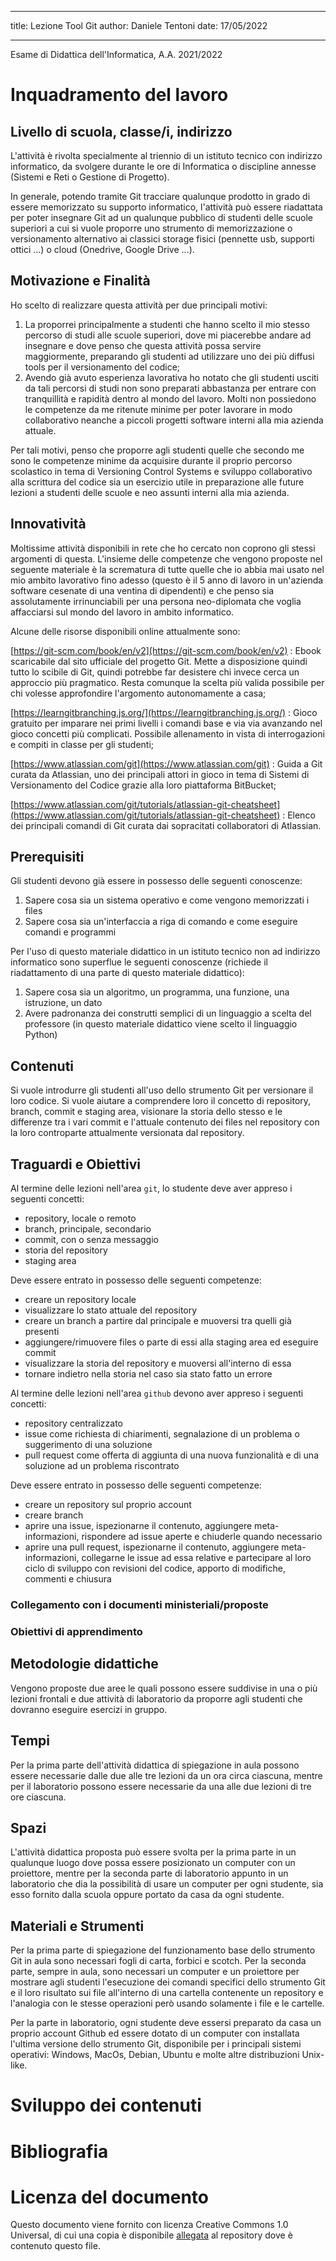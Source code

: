 <!--
SPDX-FileCopyrightText: 2022 Michael Lodi <michael.lodi@unibo.it>

SPDX-License-Identifier: CC0-1.0
-->

---

title: Lezione Tool Git
author: Daniele Tentoni
date: 17/05/2022

---

Esame di Didattica dell'Informatica, A.A. 2021/2022

<!--
# Changelog (se necessario)

Se questa relazione è stata già consegnata in precedenza, indicare qui

* i cambiamenti più sificativi
* dove trovare un eventuale diff (se ritenuto necessario)
* risposte a eventuali domande/commenti fatti dai docenti sulle versioni precedenti
-->

# Inquadramento del lavoro

## Livello di scuola, classe/i, indirizzo

<!--
A chi è rivolta questa attività?

In quale specifica disciplina scolastica (o le discipline, ovviamente
l'informatica deve essere la disciplina prevalente) si colloca
l'attività?

- Per la scuola dell'infanzia / primaria / scuole \"medie\" si può fare riferimento a una delle discipline nelle Indicazioni Nazionali, nei Nuovi Scenari, e/o alla disciplina Informatica dalla Proposta CINI
- Per le scuole secondarie di secondo grado (superiori), fare riferimento ai documenti ministeriali e/o alla Proposta CINI.

Può essere---adattata---rivolta a studenti di diverse età e indirizzi?
-->

<!-- TODO: Controllare i documenti ministeriali e/o alla Proposta CINI -->

L'attività è rivolta specialmente al triennio di un istituto tecnico con indirizzo informatico, da svolgere durante le ore di Informatica o discipline annesse (Sistemi e Reti o Gestione di Progetto).

In generale, potendo tramite Git tracciare qualunque prodotto in grado di essere memorizzato su supporto informatico, l'attività può essere riadattata per poter insegnare Git ad un qualunque pubblico di studenti delle scuole superiori a cui si vuole proporre uno strumento di memorizzazione o versionamento alternativo ai classici storage fisici (pennette usb, supporti ottici ...) o cloud (Onedrive, Google Drive ...).

## Motivazione e Finalità

<!--
Perché avete scelto di realizzare questa specifica attività

Una sua brevissima descrizione generale
-->

Ho scelto di realizzare questa attività per due principali motivi:

1. La proporrei principalmente a studenti che hanno scelto il mio stesso percorso di studi alle scuole superiori, dove mi piacerebbe andare ad insegnare e dove penso che questa attività possa servire maggiormente, preparando gli studenti ad utilizzare uno dei più diffusi tools per il versionamento del codice;
2. Avendo già avuto esperienza lavorativa ho notato che gli studenti usciti da tali percorsi di studi non sono preparati abbastanza per entrare con tranquillità e rapidità dentro al mondo del lavoro. Molti non possiedono le competenze da me ritenute minime per poter lavorare in modo collaborativo neanche a piccoli progetti software interni alla mia azienda attuale.

Per tali motivi, penso che proporre agli studenti quelle che secondo me sono le competenze minime da acquisire durante il proprio percorso scolastico in tema di Versioning Control Systems e sviluppo collaborativo alla scrittura del codice sia un esercizio utile in preparazione alle future lezioni a studenti delle scuole e neo assunti interni alla mia azienda.

## Innovatività

<!--
Perché questa proposta è innovativa? Cosa è già presente su questo tema nella ricerca in Didattica dell'Informatica o nelle risorse disponibili online?
-->

Moltissime attività disponibili in rete che ho cercato non coprono gli stessi argomenti di questa. L'insieme delle competenze che vengono proposte nel seguente materiale è la scrematura di tutte quelle che io abbia mai usato nel mio ambito lavorativo fino adesso (questo è il 5 anno di lavoro in un'azienda software cesenate di una ventina di dipendenti) e che penso sia assolutamente irrinunciabili per una persona neo-diplomata che voglia affacciarsi sul mondo del lavoro in ambito informatico.

Alcune delle risorse disponibili online attualmente sono:

[https://git-scm.com/book/en/v2](https://git-scm.com/book/en/v2)
: Ebook scaricabile dal sito ufficiale del progetto Git. Mette a disposizione quindi tutto lo scibile di Git, quindi potrebbe far desistere chi invece cerca un approccio più pragmatico. Resta comunque la scelta più valida possibile per chi volesse approfondire l'argomento autonomamente a casa;

[https://learngitbranching.js.org/](https://learngitbranching.js.org/)
: Gioco gratuito per imparare nei primi livelli i comandi base e via via avanzando nel gioco concetti più complicati. Possibile allenamento in vista di interrogazioni e compiti in classe per gli studenti;

[https://www.atlassian.com/git](https://www.atlassian.com/git)
: Guida a Git curata da Atlassian, uno dei principali attori in gioco in tema di Sistemi di Versionamento del Codice grazie alla loro piattaforma BitBucket;

[https://www.atlassian.com/git/tutorials/atlassian-git-cheatsheet](https://www.atlassian.com/git/tutorials/atlassian-git-cheatsheet)
: Elenco dei principali comandi di Git curata dai sopracitati collaboratori di Atlassian.

## Prerequisiti

<!--
Elencare i contenuti che si suppone siano già stati svolti e appresi dagli studenti
-->

Gli studenti devono già essere in possesso delle seguenti conoscenze:

1. Sapere cosa sia un sistema operativo e come vengono memorizzati i files
2. Sapere cosa sia un'interfaccia a riga di comando e come eseguire comandi e programmi

Per l'uso di questo materiale didattico in un istituto tecnico non ad indirizzo informatico sono superflue le seguenti conoscenze (richiede il riadattamento di una parte di questo materiale didattico):

1. Sapere cosa sia un algoritmo, un programma, una funzione, una istruzione, un dato
2. Avere padronanza dei construtti semplici di un linguaggio a scelta del professore (in questo materiale didattico viene scelto il linguaggio Python)

## Contenuti

<!--
Spiegare brevemente i contenuti. Se si tratta di contenuti banalmente chiari per un informatico, elencarli semplicemente. Se ci sono contenuti particolari o specifici illustrarli brevemente.
-->

Si vuole introdurre gli studenti all'uso dello strumento Git per versionare il loro codice. Si vuole aiutare a comprendere loro il concetto di repository, branch, commit e staging area, visionare la storia dello stesso e le differenze tra i vari commit e l'attuale contenuto dei files nel repository con la loro controparte attualmente versionata dal repository.

## Traguardi e Obiettivi

<!--
Quali traguardi e obiettivi di apprendimento si vuole raggiungere con le attività proposte?
-->

Al termine delle lezioni nell'area `git`, lo studente deve aver appreso i seguenti concetti:

- repository, locale o remoto
- branch, principale, secondario
- commit, con o senza messaggio
- storia del repository
- staging area

Deve essere entrato in possesso delle seguenti competenze:

- creare un repository locale
- visualizzare lo stato attuale del repository
- creare un branch a partire dal principale e muoversi tra quelli già presenti
- aggiungere/rimuovere files o parte di essi alla staging area ed eseguire commit
- visualizzare la storia del repository e muoversi all'interno di essa
- tornare indietro nella storia nel caso sia stato fatto un errore

Al termine delle lezioni nell'area `github` devono aver appreso i seguenti concetti:

- repository centralizzato
- issue come richiesta di chiarimenti, segnalazione di un problema o suggerimento di una soluzione
- pull request come offerta di aggiunta di una nuova funzionalità e di una soluzione ad un problema riscontrato

Deve essere entrato in possesso delle seguenti competenze:

- creare un repository sul proprio account
- creare branch
- aprire una issue, ispezionarne il contenuto, aggiungere meta-informazioni, rispondere ad issue aperte e chiuderle quando necessario
- aprire una pull request, ispezionarne il contenuto, aggiungere meta-informazioni, collegarne le issue ad essa relative e partecipare al loro ciclo di sviluppo con revisioni del codice, apporto di modifiche, commenti e chiusura

### Collegamento con i documenti ministeriali/proposte

<!--
Indicare quali traguardi/obiettivi presenti nei documenti rilevanti vengono
raggiunti (es. Indicazioni nazionali per il primo ciclo, Nuovi scenari,
Proposta CINI numerata, Indicazioni nazionali / linee guida per scuola
secondaria di secondo grado).
-->

### Obiettivi di apprendimento

<!--
E' obbligatorio scrivere gli obiettivi di apprendimento specifici basandosi su una tassonomia (es. Bloom rivisitata, Guerra-Frabboni-Arrigo, SOLO...)

E' possibile (ma non obbligatorio) organizzarli in termini di
* traguardi di competenze
* obiettivi di conoscenze e abilità
-->

## Metodologie didattiche

<!--
Elencare brevemente quali metodologie didattiche si utilizzano.

Da quelle più classiche (es. lezione frontale, dialogata... uno schema [qui](https://www.leonardope.it/pvw/app/default/pvw_img.php?sede_codice=PELS0001&doc=2130858)) a quelle più moderne (unplugged, cooperative learning, pair programming, flipped classroom) discusse o viste a lezione.

Massima libertà di introdurre altre metodologie non spiegate a lezione (es. EAS) con i dovuti riferimenti.

Se si parla di didattica della programmazione, fare anche riferimento ai relativi concetti (macchina concettuale, misconcezioni, visualizzazione, program comprehension) spiegati a lezione.
-->

Vengono proposte due aree le quali possono essere suddivise in una o più lezioni frontali e due attività di laboratorio da proporre agli studenti che dovranno eseguire esercizi in gruppo.

## Tempi

<!--
Un'idea generale e indicativa dei tempi richiesti
-->

Per la prima parte dell'attività didattica di spiegazione in aula possono essere necessarie dalle due alle tre lezioni da un ora circa ciascuna, mentre per il laboratorio possono essere necessarie da una alle due lezioni di tre ore ciascuna.

## Spazi

<!--
Classe, laboratorio, cortile...
-->

L'attività didattica proposta può essere svolta per la prima parte in un qualunque luogo dove possa essere posizionato un computer con un proiettore, mentre per la seconda parte di laboratorio appunto in un laboratorio che dia la possibilità di usare un computer per ogni studente, sia esso fornito dalla scuola oppure portato da casa da ogni studente.

## Materiali e Strumenti

<!--
Quali materiali e strumenti (hardware e software, di ogni tipo, non solo informatico) sono necessari?
-->

Per la prima parte di spiegazione del funzionamento base dello strumento Git in aula sono necessari fogli di carta, forbici e scotch. Per la seconda parte, sempre in aula, sono necessari un computer e un proiettore per mostrare agli studenti l'esecuzione dei comandi specifici dello strumento Git e il loro risultato sui file all'interno di una cartella contenente un repository e l'analogia con le stesse operazioni però usando solamente i file e le cartelle.

Per la parte in laboratorio, ogni studente deve essersi preparato da casa un proprio account Github ed essere dotato di un computer con installata l'ultima versione dello strumento Git, disponibile per i principali sistemi operativi: Windows, MacOs, Debian, Ubuntu e molte altre distribuzioni Unix-like.

# Sviluppo dei contenuti

<!--
Questa deve essere la parte centrale e più corposa del documento.
Viene lasciata a voi massima libertà su come organizzarla.
Deve contenere almeno:
1. Materiale didattico per studenti
2. Guida per gli insegnanti
    * Consigli su come utilizzare il materiale didattico. E' possibile inframezzarli al materiale didattico per studenti (ma in tal caso chiarire bene cosa è per l'insegnante e cosa viene dato agli studenti)
    * Suggerimenti su come valutare il raggiungimento degli obiettivi di apprendimento da voi individuati (soprattutto valutazione formativa)
-->

# Bibliografia

<!--
Citare le fonti utilizzate (si consiglia ad esempio bibtex o biblatex)
-->

# Licenza del documento

Questo documento viene fornito con licenza Creative Commons 1.0 Universal, di cui una copia è disponibile [allegata](/LICENSES/CC0-1.0.txt) al repository dove è contenuto questo file.

<!--
Specificare la licenza del documento.

Sono caldeggiate licenze libere (es. [Creative Commons](https://creativecommons.org/licenses/by-sa/4.0/deed.it)), così da poter
condividere (es. pubblicazione sul Wiki) il documento con futuri
colleghi o insegnanti.

NB: non basta specificare una licenza, bisogna anche rispettarla (es. non includere testi o immagini con licenze non compatibili con quella scelta)
-->
